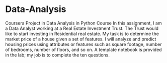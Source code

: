 # Data-Analysis 
Coursera Project in Data Analysis in Python Course
In this assignment, I am a Data Analyst working at a Real Estate Investment Trust. The Trust would like to start investing in Residential real estate. My task is to determine the market price of a house given a set of features. I will analyze and predict housing prices using attributes or features such as square footage, number of bedrooms, number of floors, and so on. A template notebook is provided in the lab; my job is to complete the ten questions. 
